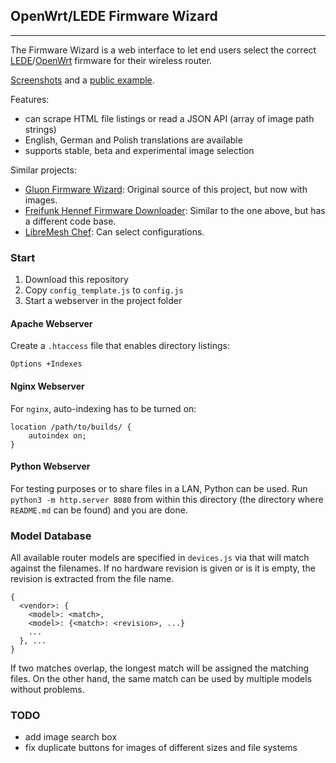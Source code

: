 ## OpenWrt/LEDE Firmware Wizard
---

The Firmware Wizard is a web interface to let end users select the correct [LEDE](https://lede-project.org/)/[OpenWrt](https://openwrt.org/) firmware for their wireless router.

[Screenshots](docs/screenshots.md) and a [public example](http://mwarning.de/firmware-wizard/).

Features:

- can scrape HTML file listings or read a JSON API (array of image path strings)
- English, German and Polish translations are available
- supports stable, beta and experimental image selection

Similar projects:

- [Gluon Firmware Wizard](https://github.com/freifunk-darmstadt/gluon-firmware-wizard): Original source of this project, but now with images.
- [Freifunk Hennef Firmware Downloader](https://github.com/Freifunk-Hennef/ffhef-fw-dl): Similar to the one above, but has a different code base.
- [LibreMesh Chef](https://chef.libremesh.org/): Can select configurations.

### Start

1. Download this repository
2. Copy `config_template.js` to `config.js`
3. Start a webserver in the project folder

#### Apache Webserver
Create a `.htaccess` file that enables directory listings:
```
Options +Indexes
```

#### Nginx Webserver
For `nginx`, auto-indexing has to be turned on:
```
location /path/to/builds/ {
    autoindex on;
}
```

#### Python Webserver
For testing purposes or to share files in a LAN, Python can be used. Run `python3 -m http.server 8080` from within this directory (the directory where `README.md` can be found) and you are done.

### Model Database
All available router models are specified in `devices.js` via that will match against the filenames.
If no hardware revision is given or is it is empty, the revision is extracted from the file name.

```
{
  <vendor>: {
    <model>: <match>,
    <model>: {<match>: <revision>, ...}
    ...
  }, ...
}
```

If two matches overlap, the longest match will be assigned the matching files. On the other hand, the same match can be used by multiple models without problems.

### TODO

* add image search box
* fix duplicate buttons for images of different sizes and file systems
